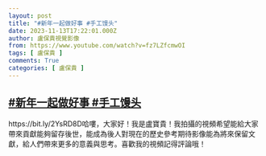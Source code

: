 ```yaml
---
layout: post
title: "#新年一起做好事 #手工馒头"
date: 2023-11-13T17:22:01.000Z
author: 盧保貴視覺影像
from: https://www.youtube.com/watch?v=fz7LZfcmwOI
tags: [ 盧保貴 ]
comments: True
categories: [ 盧保貴 ]
---
```

<!--1699896121000-->
[#新年一起做好事 #手工馒头](https://www.youtube.com/watch?v=fz7LZfcmwOI)
------

<div>
https://bit.ly/2YsRD8D哈嘍，大家好！我是盧寶貴！我拍攝的視頻希望能給大家帶來貢獻能夠留存後世，能成為後人對現在的歷史參考期待影像能為將來保留文獻，給人們帶來更多的意義與思考。喜歡我的視頻記得評論哦！
</div>
